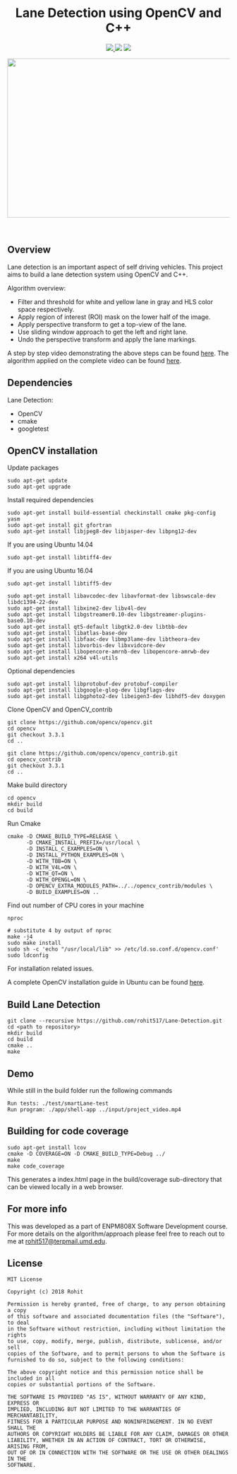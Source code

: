 <h1 align="center"> Lane Detection using OpenCV and C++ </h1>
<p align="center">
<a href="https://travis-ci.org/rohit517/Lane-Detection">
<img src="https://travis-ci.org/rohit517/Lane-Detection.svg?branch=master">
</a>
 <a href='https://coveralls.io/github/rohit517/Lane-Detection?branch=master'><img src='https://coveralls.io/repos/github/rohit517/Lane-Detection/badge.svg?branch=master'/></a>
<a href='https://github.com/rohit517/Lane-Detection/blob/master/LICENSE'><img src='https://img.shields.io/badge/license-MIT-blue.svg'/></a>
</p>

<p align="center">
<img src="https://github.com/rohit517/Lane-Detection/blob/master/output/FinalOutput.jpg" width="640" height="360">
</p>

<br/>

## Overview

Lane detection is an important aspect of self driving vehicles. This project aims to build a lane detection system using OpenCV and C++.

Algorithm overview:
- Filter and threshold for white and yellow lane in gray and HLS color space respectively.
- Apply region of interest (ROI) mask on the lower half of the image.
- Apply perspective transform to get a top-view of the lane.
- Use sliding window approach to get the left and right lane.
- Undo the perspective transform and apply the lane markings. 

A step by step video demonstrating the above steps can be found [here](https://www.youtube.com/watch?v=7M99dovhx8M). 
The algorithm applied on the complete video can be found [here](https://www.youtube.com/watch?v=zJXv4z-9pBo).

## Dependencies
Lane Detection:

- OpenCV
- cmake
- googletest

## OpenCV installation

Update packages
```
sudo apt-get update
sudo apt-get upgrade
```
Install required dependencies
``` 
sudo apt-get install build-essential checkinstall cmake pkg-config yasm
sudo apt-get install git gfortran
sudo apt-get install libjpeg8-dev libjasper-dev libpng12-dev
 ```
If you are using Ubuntu 14.04
```
sudo apt-get install libtiff4-dev
```
If you are using Ubuntu 16.04
```
sudo apt-get install libtiff5-dev
```

```
sudo apt-get install libavcodec-dev libavformat-dev libswscale-dev libdc1394-22-dev
sudo apt-get install libxine2-dev libv4l-dev
sudo apt-get install libgstreamer0.10-dev libgstreamer-plugins-base0.10-dev
sudo apt-get install qt5-default libgtk2.0-dev libtbb-dev
sudo apt-get install libatlas-base-dev
sudo apt-get install libfaac-dev libmp3lame-dev libtheora-dev
sudo apt-get install libvorbis-dev libxvidcore-dev
sudo apt-get install libopencore-amrnb-dev libopencore-amrwb-dev
sudo apt-get install x264 v4l-utils
 ```
Optional dependencies
```
sudo apt-get install libprotobuf-dev protobuf-compiler
sudo apt-get install libgoogle-glog-dev libgflags-dev
sudo apt-get install libgphoto2-dev libeigen3-dev libhdf5-dev doxygen
```
Clone OpenCV and OpenCV_contrib
```
git clone https://github.com/opencv/opencv.git
cd opencv 
git checkout 3.3.1 
cd ..

git clone https://github.com/opencv/opencv_contrib.git
cd opencv_contrib
git checkout 3.3.1
cd ..
```
Make build directory
```
cd opencv
mkdir build
cd build
```
Run Cmake
```
cmake -D CMAKE_BUILD_TYPE=RELEASE \
      -D CMAKE_INSTALL_PREFIX=/usr/local \
      -D INSTALL_C_EXAMPLES=ON \
      -D INSTALL_PYTHON_EXAMPLES=ON \
      -D WITH_TBB=ON \
      -D WITH_V4L=ON \
      -D WITH_QT=ON \
      -D WITH_OPENGL=ON \
      -D OPENCV_EXTRA_MODULES_PATH=../../opencv_contrib/modules \
      -D BUILD_EXAMPLES=ON ..
```
Find out number of CPU cores in your machine
```
nproc

# substitute 4 by output of nproc
make -j4
sudo make install
sudo sh -c 'echo "/usr/local/lib" >> /etc/ld.so.conf.d/opencv.conf'
sudo ldconfig
```
For installation related issues.

A complete OpenCV installation guide in Ubuntu can be found [here](http://www.codebind.com/cpp-tutorial/install-opencv-ubuntu-cpp/). 

## Build Lane Detection
```
git clone --recursive https://github.com/rohit517/Lane-Detection.git
cd <path to repository>
mkdir build
cd build
cmake ..
make
```

## Demo

While still in the build folder run the following commands
```
Run tests: ./test/smartLane-test
Run program: ./app/shell-app ../input/project_video.mp4
```

## Building for code coverage
```
sudo apt-get install lcov
cmake -D COVERAGE=ON -D CMAKE_BUILD_TYPE=Debug ../
make
make code_coverage
```
This generates a index.html page in the build/coverage sub-directory that can be viewed locally in a web browser.

## For more info

This was developed as a part of ENPM808X Software Development course. For more details on the algorithm/approach please feel free to reach out to me at rohit517@terpmail.umd.edu.

## License
```
MIT License

Copyright (c) 2018 Rohit

Permission is hereby granted, free of charge, to any person obtaining a copy
of this software and associated documentation files (the "Software"), to deal
in the Software without restriction, including without limitation the rights
to use, copy, modify, merge, publish, distribute, sublicense, and/or sell
copies of the Software, and to permit persons to whom the Software is
furnished to do so, subject to the following conditions:

The above copyright notice and this permission notice shall be included in all
copies or substantial portions of the Software.

THE SOFTWARE IS PROVIDED "AS IS", WITHOUT WARRANTY OF ANY KIND, EXPRESS OR
IMPLIED, INCLUDING BUT NOT LIMITED TO THE WARRANTIES OF MERCHANTABILITY,
FITNESS FOR A PARTICULAR PURPOSE AND NONINFRINGEMENT. IN NO EVENT SHALL THE
AUTHORS OR COPYRIGHT HOLDERS BE LIABLE FOR ANY CLAIM, DAMAGES OR OTHER
LIABILITY, WHETHER IN AN ACTION OF CONTRACT, TORT OR OTHERWISE, ARISING FROM,
OUT OF OR IN CONNECTION WITH THE SOFTWARE OR THE USE OR OTHER DEALINGS IN THE
SOFTWARE.
```
